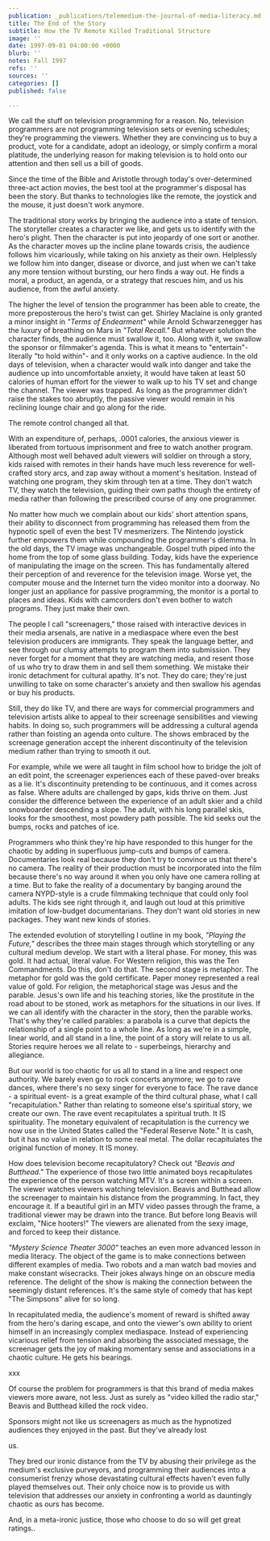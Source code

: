 ```yaml
---
publication: _publications/telemedium-the-journal-of-media-literacy.md
title: The End of the Story
subtitle: How the TV Remote Killed Traditional Structure
image: ''
date: 1997-09-01 04:00:00 +0000
blurb: ''
notes: Fall 1997
refs: ''
sources: ''
categories: []
published: false

---
```

We call the stuff on television programming for a reason. No, television programmers are not programming television sets or evening schedules; they're programming the viewers. Whether they are convincing us to buy a product, vote for a candidate, adopt an ideology, or simply confirm a moral platitude, the underlying reason for making television is to hold onto our attention and then sell us a bill of goods.

Since the time of the Bible and Aristotle through today's over-determined three-act action movies, the best tool at the programmer's disposal has been the story. But thanks to technologies like the remote, the joystick and the mouse, it just doesn't work anymore.

The traditional story works by bringing the audience into a state of tension. The storyteller creates a character we like, and gets us to identify with the hero's plight. Then the character is put into jeopardy of one sort or another. As the character moves up the incline plane towards crisis, the audience follows him vicariously, while taking on his anxiety as their own. Helplessly we follow him into danger, disease or divorce, and just when we can't take any more tension without bursting, our hero finds a way out. He finds a moral, a product, an agenda, or a strategy that rescues him, and us his audience, from the awful anxiety.

The higher the level of tension the programmer has been able to create, the more preposterous the hero's twist can get. Shirley Maclaine is only granted a minor insight in _"Terms of Endearment"_ while Arnold Schwarzenegger has the luxury of breathing on Mars in _"Total Recall."_ But whatever solution the character finds, the audience must swallow it, too. Along with it, we swallow the sponsor or filmmaker's agenda. This is what it means to "entertain"-literally "to hold within"- and it only works on a captive audience. In the old days of television, when a character would walk into danger and take the audience up into uncomfortable anxiety, it would have taken at least 50 calories of human effort for the viewer to walk up to his TV set and change the channel. The viewer was trapped. As long as the programmer didn't raise the stakes too abruptly, the passive viewer would remain in his reclining lounge chair and go along for the ride.

The remote control changed all that.

With an expenditure of, perhaps, .0001 calories, the anxious viewer is liberated from tortuous imprisonment and free to watch another program. Although most well behaved adult viewers will soldier on through a story, kids raised with remotes in their hands have much less reverence for well-crafted story arcs, and zap away without a moment's hesitation. Instead of watching one program, they skim through ten at a time. They don't watch TV, they watch the television, guiding their own paths though the entirety of media rather than following the prescribed course of any one programmer.

No matter how much we complain about our kids' short attention spans, their ability to disconnect from programming has released them from the hypnotic spell of even the best TV mesmerizers. The Nintendo joystick further empowers them while compounding the programmer's dilemma. In the old days, the TV image was unchangeable. Gospel truth piped into the home from the top of some glass building. Today, kids have the experience of manipulating the image on the screen. This has fundamentally altered their perception of and reverence for the television image. Worse yet, the computer mouse and the Internet turn the video monitor into a doorway. No longer just an appliance for passive programming, the monitor is a portal to places and ideas. Kids with camcorders don't even bother to watch programs. They just make their own.

The people I call "screenagers," those raised with interactive devices in their media arsenals, are native in a mediaspace where even the best television producers are immigrants. They speak the language better, and see through our clumsy attempts to program them into submission. They never forget for a moment that they are watching media, and resent those of us who try to draw them in and sell them something. We mistake their ironic detachment for cultural apathy. It's not. They do care; they're just unwilling to take on some character's anxiety and then swallow his agendas or buy his products.

Still, they do like TV, and there are ways for commercial programmers and television artists alike to appeal to their screenage sensibilities and viewing habits. In doing so, such programmers will be addressing a cultural agenda rather than foisting an agenda onto culture. The shows embraced by the screenage generation accept the inherent discontinuity of the television medium rather than trying to smooth it out.

For example, while we were all taught in film school how to bridge the jolt of an edit point, the screenager experiences each of these paved-over breaks as a lie. It's discontinuity pretending to be continuous, and it comes across as false. Where adults are challenged by gaps, kids thrive on them. Just consider the difference between the experience of an adult skier and a child snowboarder descending a slope. The adult, with his long parallel skis, looks for the smoothest, most powdery path possible. The kid seeks out the bumps, rocks and patches of ice.

Programmers who think they're hip have responded to this hunger for the chaotic by adding in superfluous jump-cuts and bumps of camera. Documentaries look real because they don't try to convince us that there's no camera. The reality of their production must be incorporated into the film because there's no way around it when you only have one camera rolling at a time. But to fake the reality of a documentary by banging around the camera NYPD-style is a crude filmmaking technique that could only fool adults. The kids see right through it, and laugh out loud at this primitive imitation of low-budget documentarians. They don't want old stories in new packages. They want new kinds of stories.

The extended evolution of storytelling I outline in my book, _"Playing the Future,"_ describes the three main stages through which storytelling or any cultural medium develop. We start with a literal phase. For money, this was gold. It had actual, literal value. For Western religion, this was the Ten Commandments. Do this, don't do that. The second stage is metaphor. The metaphor for gold was the gold certificate. Paper money represented a real value of gold. For religion, the metaphorical stage was Jesus and the parable. Jesus's own life and his teaching stories, like the prostitute in the road about to be stoned, work as metaphors for the situations in our lives. If we can all identify with the character in the story, then the parable works. That's why they're called parables: a parabola is a curve that depicts the relationship of a single point to a whole line. As long as we're in a simple, linear world, and all stand in a line, the point of a story will relate to us all. Stories require heroes we all relate to - superbeings, hierarchy and allegiance.

But our world is too chaotic for us all to stand in a line and respect one authority. We barely even go to rock concerts anymore; we go to rave dances, where there's no sexy singer for everyone to face. The rave dance - a spiritual event- is a great example of the third cultural phase, what I call "recapitulation." Rather than relating to someone else's spiritual story, we create our own. The rave event recapitulates a spiritual truth. It IS spirituality. The monetary equivalent of recapitulation is the currency we now use in the United States called the "Federal Reserve Note." It is cash, but it has no value in relation to some real metal. The dollar recapitulates the original function of money. It IS money.

How does television become recapitulatory? Check out _"Beavis and Butthead."_ The experience of those two little animated boys recapitulates the experience of the person watching MTV. It's a screen within a screen. The viewer watches viewers watching television. Beavis and Butthead allow the screenager to maintain his distance from the programming. In fact, they encourage it. If a beautiful girl in an MTV video passes through the frame, a traditional viewer may be drawn into the trance. But before long Beavis will exclaim, "Nice hooters!" The viewers are alienated from the sexy image, and forced to keep their distance.

_"Mystery Science Theater 3000"_ teaches an even more advanced lesson in media literacy. The object of the game is to make connections between different examples of media. Two robots and a man watch bad movies and make constant wisecracks. Their jokes always hinge on an obscure media reference. The delight of the show is making the connection between the seemingly distant references. It's the same style of comedy that has kept "The Simpsons" alive for so long.

In recapitulated media, the audience's moment of reward is shifted away from the hero's daring escape, and onto the viewer's own ability to orient himself in an increasingly complex mediaspace. Instead of experiencing vicarious relief from tension and absorbing the associated message, the screenager gets the joy of making momentary sense and associations in a chaotic culture. He gets his bearings.

xxx

Of course the problem for programmers is that this brand of media makes viewers more aware, not less. Just as surely as "video killed the radio star," Beavis and Butthead killed the rock video.

Sponsors might not like us screenagers as much as the hypnotized audiences they enjoyed in the past. But they've already lost

us.

They bred our ironic distance from the TV by abusing their privilege as the medium's exclusive purveyors, and programming their audiences into a consumerist frenzy whose devastating cultural effects haven't even fully played themselves out. Their only choice now is to provide us with television that addresses our anxiety in confronting a world as dauntingly chaotic as ours has become.

And, in a meta-ironic justice, those who choose to do so will get great ratings..